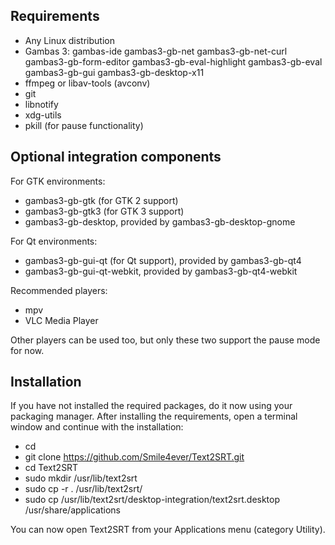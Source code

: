 Requirements
------------
- Any Linux distribution
- Gambas 3: gambas-ide gambas3-gb-net gambas3-gb-net-curl gambas3-gb-form-editor gambas3-gb-eval-highlight gambas3-gb-eval gambas3-gb-gui gambas3-gb-desktop-x11
- ffmpeg or libav-tools (avconv)
- git
- libnotify
- xdg-utils
- pkill (for pause functionality)

Optional integration components
-------------------------------
For GTK environments:
- gambas3-gb-gtk (for GTK 2 support)
- gambas3-gb-gtk3 (for GTK 3 support)
- gambas3-gb-desktop, provided by gambas3-gb-desktop-gnome

For Qt environments:
- gambas3-gb-gui-qt (for Qt support), provided by gambas3-gb-qt4
- gambas3-gb-gui-qt-webkit, provided by gambas3-gb-qt4-webkit

Recommended players:
* mpv
* VLC Media Player

Other players can be used too, but only these two support the pause mode for now.

Installation
------------
If you have not installed the required packages, do it now using your packaging manager. After installing the requirements, open a terminal window and continue with the installation:

- cd
- git clone https://github.com/Smile4ever/Text2SRT.git
- cd Text2SRT
- sudo mkdir /usr/lib/text2srt
- sudo cp -r . /usr/lib/text2srt/
- sudo cp /usr/lib/text2srt/desktop-integration/text2srt.desktop /usr/share/applications

You can now open Text2SRT from your Applications menu (category Utility).
